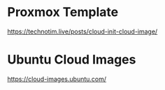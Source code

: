 # Proxmox Template

https://technotim.live/posts/cloud-init-cloud-image/

# Ubuntu Cloud Images

https://cloud-images.ubuntu.com/